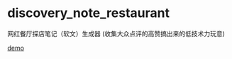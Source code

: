 # discovery_note_restaurant
网红餐厅探店笔记（软文）生成器
(收集大众点评的高赞搞出来的低技术力玩意)

 [demo](http://2EM34E13.github.io/discovery_note_restaurant)  
